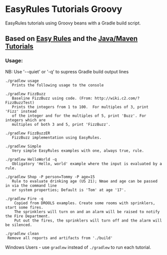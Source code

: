 # EasyRules Tutorials Groovy

EasyRules tutorials using Groovy beans with a Gradle build script.


## Based on [Easy Rules](https://github.com/j-easy/easy-rules/wiki) and the [Java/Maven Tutorials](https://github.com/j-easy/easy-rules/tree/master/easy-rules-tutorials)

### Usage:

NB: Use '--quiet' or '-q' to supress Gradle build output lines

    ./gradlew usage
       Prints the following usage to the console

    ./gradlew FizzBuzz
       Baseline FizzBuzz using code. (From: http://wiki.c2.com/?FizzBuzzTest)
       Prints the integers from 1 to 100.  For multiples of 3, print 'Fizz' instead 
       of the integer and for the multiples of 5, print 'Buzz'. For integers which are 
       multiples of both 3 and 5, print 'FizzBuzz'.
       
    ./gradlew FizzBuzzER
       FizzBuzz implementation using EasyRules.
       
    ./gradlew Simple
       Very simple EasyRules examples with one, always true, rule.
       
    ./gradlew HelloWorld -q
       Obligatory 'Hello, world' example where the input is evaluated by a rule.
       
    ./gradlew Shop -P person=Tommy -P age=15
       Rule to evaluate drinking age (US 21); Nmae and age can be passed in via the command line
       or system properties; Default is 'Tom' at age '17'.

    ./gradlew Fire -q
        Copied from DROOLS examples. Create some rooms with sprinklers, start some fires.
        The sprinklers will turn on and an alarm will be raised to notify the Fire Department.
        Put out the fires, the sprinklers will turn off and the alarm will be silenced.
              
    ./gradlew clean
     Remove all reports and artifacts from './build'

Windows Users - use ```gradlew``` instead of ```./gradlew``` to run each tutorial.
